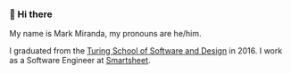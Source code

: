 ### 👋 Hi there

My name is Mark Miranda, my pronouns are he/him.

I graduated from the [Turing School of Software and Design](https://turing.edu) in 2016. I work as a Software Engineer at [Smartsheet](https://smartsheet.com/).


<!--
**notmarkmiranda/notmarkmiranda** is a ✨ _special_ ✨ repository because its `README.md` (this file) appears on your GitHub profile.

Here are some ideas to get you started:

- 🔭 I’m currently working on ...
- 🌱 I’m currently learning ...
- 👯 I’m looking to collaborate on ...
- 🤔 I’m looking for help with ...
- 💬 Ask me about ...
- 📫 How to reach me: ...
- 😄 Pronouns: ...
- ⚡ Fun fact: ...
-->
